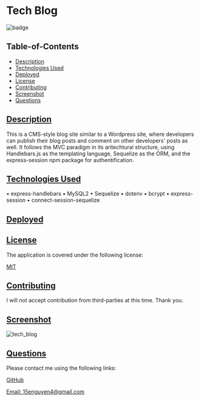   # Tech Blog
  
  
  ![badge](https://img.shields.io/badge/license-MIT-blue)
    
  ## Table-of-Contents
  * [Description](#description)
  * [Technologies Used](#tech)
  * [Deployed](#deployed)
  * [License](#license)
  * [Contributing](#contributing)
  * [Screenshot](#screenshot)
  * [Questions](#questions)
  
  ## [Description](#table-of-contents)

 This is a CMS-style blog site similar to a Wordpress site, where developers can publish their blog posts and comment on other developers' posts as well. It follows the MVC paradigm in its aritechtural structure, using Handlebars.js as the templating language, Sequelize as the ORM, and the express-session npm package for authentification. 

  ## [Technologies Used](#tech)
  • express-handlebars
  • MySQL2
  • Sequelize 
  • dotenv
  • bcrypt
  • express-session
  • connect-session-sequelize
  
  ## [Deployed](#deployed)

 

  
  ## [License](#table-of-contents)
  The application is covered under the following license:
  
  [MIT](https://choosealicense.com/licenses/MIT)
    
    
  ## [Contributing](#table-of-contents)
  
  
  I will not accept contribution from third-parties at this time. Thank you.
    
  ## [Screenshot](#screenshot)

  ![tech_blog](https://user-images.githubusercontent.com/103549017/180912339-4069460a-f93e-426f-8115-cb7b9cf34576.png)


  ## [Questions](#table-of-contents)
  Please contact me using the following links:
  
  [GitHub](https://github.com/ericn17)
  
  [Email: 15enguyen4@gmail.com](mailto:15enguyen4@gmail.com)
